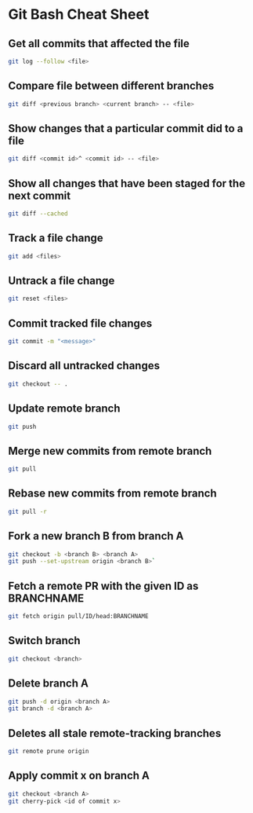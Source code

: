 # Git Bash Cheat Sheet

## Get all commits that affected the file

```bash
git log --follow <file>
```

## Compare file between different branches

```bash
git diff <previous branch> <current branch> -- <file>
```

## Show changes that a particular commit did to a file

```bash
git diff <commit id>^ <commit id> -- <file>
```

## Show all changes that have been staged for the next commit

```bash
git diff --cached
```

## Track a file change

```bash
git add <files> 
```

## Untrack a file change

```bash
git reset <files>
```

## Commit tracked file changes

```bash
git commit -m "<message>"
```

## Discard all untracked changes

```bash
git checkout -- .
```

## Update remote branch
```bash
git push
```

## Merge new commits from remote branch
```bash
git pull
```

## Rebase new commits from remote branch
```bash
git pull -r
```

## Fork a new branch B from branch A

```bash
git checkout -b <branch B> <branch A>
git push --set-upstream origin <branch B>`
```

## Fetch a remote PR with the given ID as BRANCHNAME
```bash
git fetch origin pull/ID/head:BRANCHNAME
```

## Switch branch

```bash
git checkout <branch>
```

## Delete branch A

```bash
git push -d origin <branch A>
git branch -d <branch A>
```

## Deletes all stale remote-tracking branches


```bash
git remote prune origin
```

## Apply commit x on branch A

```bash
git checkout <branch A>
git cherry-pick <id of commit x>
```
